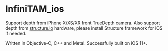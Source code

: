 # InfiniTAM_ios

Support depth from iPhone X/XS/XR front TrueDepth camera. Also support depth from [structure.io](https://developer.structure.io/sdk/) hardware, please install Structure framework for iOS if needed.

Written in Objective-C, C++ and Metal. Successfully built on iOS 11+.
